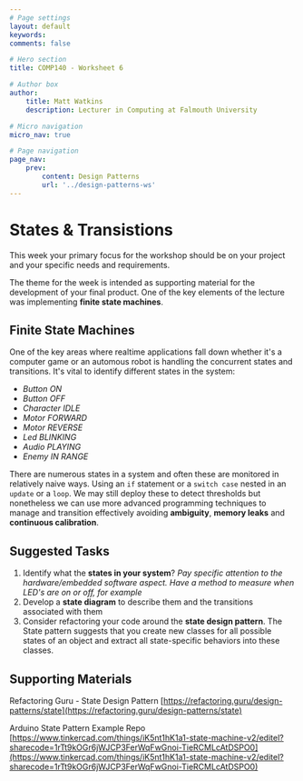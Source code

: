 ```yaml
---
# Page settings
layout: default
keywords:
comments: false

# Hero section
title: COMP140 - Worksheet 6

# Author box
author:
    title: Matt Watkins
    description: Lecturer in Computing at Falmouth University

# Micro navigation
micro_nav: true

# Page navigation
page_nav:
    prev:
        content: Design Patterns
        url: '../design-patterns-ws'
---
```


# States & Transistions

This week your primary focus for the workshop should be on your project and your specific needs and requirements.

The theme for the week is intended as supporting material for the development of your final product. One of the key elements of the lecture was implementing **finite state machines**.

## Finite State Machines

One of the key areas where realtime applications fall down whether it's a computer game or an automous robot is handling the concurrent states and transitions. It's vital to identify different states in the system:

 - *Button ON*
 - *Button OFF*
 - *Character IDLE*
 - *Motor FORWARD*
 - *Motor REVERSE*
 - *Led BLINKING*
 - *Audio PLAYING*
 - *Enemy IN RANGE*

There are numerous states in a system and often these are monitored in relatively naive ways. Using an `if` statement or  a `switch case` nested in an `update` or a `loop`. We may still deploy these to detect thresholds but nonetheless we can use more advanced programming techniques to manage and transition effectively avoiding **ambiguity**, **memory leaks** and **continuous calibration**.

## Suggested Tasks

 1. Identify what the **states in your system**?
 *Pay specific attention to the hardware/embedded software aspect. Have a method to measure when LED's are on or off, for example*
  2. Develop a **state diagram** to describe them and the transitions associated with them
3. Consider refactoring your code around the **state design pattern**. The State pattern suggests that you create new classes for all possible states of an object and extract all state-specific behaviors into these classes.

## Supporting Materials

Refactoring Guru - State Design Pattern
[https://refactoring.guru/design-patterns/state](https://refactoring.guru/design-patterns/state)

Arduino State Pattern Example Repo
[https://www.tinkercad.com/things/iK5nt1hK1a1-state-machine-v2/editel?sharecode=1rTt9kOGr6jWJCP3FerWqFwGnoi-TieRCMLcAtDSPO0](https://www.tinkercad.com/things/iK5nt1hK1a1-state-machine-v2/editel?sharecode=1rTt9kOGr6jWJCP3FerWqFwGnoi-TieRCMLcAtDSPO0)





<!--stackedit_data:
eyJoaXN0b3J5IjpbMTc0MjI4NjQ2LC0xMjQzNzk4NDQ3LC0xND
UyOTA3MjE2LDE0NTM4ODU0ODgsMTA2NjAwNzgxOF19
-->